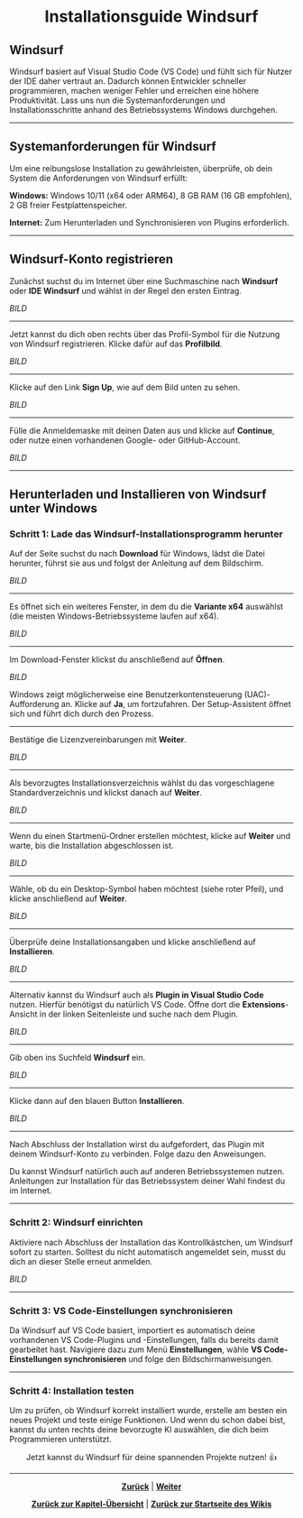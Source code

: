 # <p align="center">Installationsguide Windsurf</p>

## Windsurf

Windsurf basiert auf Visual Studio Code (VS Code) und fühlt sich für Nutzer der IDE daher vertraut an. Dadurch können Entwickler schneller programmieren, machen weniger Fehler und erreichen eine höhere Produktivität. Lass uns nun die Systemanforderungen und Installationsschritte anhand des Betriebssystems Windows durchgehen.

---

## Systemanforderungen für Windsurf

Um eine reibungslose Installation zu gewährleisten, überprüfe, ob dein System die Anforderungen von Windsurf erfüllt:

**Windows:** Windows 10/11 (x64 oder ARM64), 8 GB RAM (16 GB empfohlen), 2 GB freier Festplattenspeicher.

**Internet:** Zum Herunterladen und Synchronisieren von Plugins erforderlich.

---

## Windsurf-Konto registrieren

Zunächst suchst du im Internet über eine Suchmaschine nach **Windsurf** oder **IDE Windsurf** und wählst in der Regel den ersten Eintrag.

_BILD_

---

Jetzt kannst du dich oben rechts über das Profil-Symbol für die Nutzung von Windsurf registrieren. Klicke dafür auf das **Profilbild**.

_BILD_

---

Klicke auf den Link **Sign Up**, wie auf dem Bild unten zu sehen.

_BILD_

---

Fülle die Anmeldemaske mit deinen Daten aus und klicke auf **Continue**, oder nutze einen vorhandenen Google- oder GitHub-Account.

_BILD_

---

## Herunterladen und Installieren von Windsurf unter Windows

### Schritt 1: Lade das Windsurf-Installationsprogramm herunter

Auf der Seite suchst du nach **Download** für Windows, lädst die Datei herunter, führst sie aus und folgst der Anleitung auf dem Bildschirm.

_BILD_

---

Es öffnet sich ein weiteres Fenster, in dem du die **Variante x64** auswählst (die meisten Windows-Betriebssysteme laufen auf x64).

_BILD_

---

Im Download-Fenster klickst du anschließend auf **Öffnen**.

_BILD_

Windows zeigt möglicherweise eine Benutzerkontensteuerung (UAC)-Aufforderung an. Klicke auf **Ja**, um fortzufahren. Der Setup-Assistent öffnet sich und führt dich durch den Prozess.

---

Bestätige die Lizenzvereinbarungen mit **Weiter**.

_BILD_

---

Als bevorzugtes Installationsverzeichnis wählst du das vorgeschlagene Standardverzeichnis und klickst danach auf **Weiter**.

_BILD_

---

Wenn du einen Startmenü-Ordner erstellen möchtest, klicke auf **Weiter** und warte, bis die Installation abgeschlossen ist.

_BILD_

---

Wähle, ob du ein Desktop-Symbol haben möchtest (siehe roter Pfeil), und klicke anschließend auf **Weiter**.

_BILD_

---

Überprüfe deine Installationsangaben und klicke anschließend auf **Installieren**.

_BILD_

---

Alternativ kannst du Windsurf auch als **Plugin in Visual Studio Code** nutzen. Hierfür benötigst du natürlich VS Code. Öffne dort die **Extensions**-Ansicht in der linken Seitenleiste und suche nach dem Plugin.

_BILD_

---

Gib oben ins Suchfeld **Windsurf** ein.

_BILD_

---

Klicke dann auf den blauen Button **Installieren**.

_BILD_

---

Nach Abschluss der Installation wirst du aufgefordert, das Plugin mit deinem Windsurf-Konto zu verbinden. Folge dazu den Anweisungen.

Du kannst Windsurf natürlich auch auf anderen Betriebssystemen nutzen. Anleitungen zur Installation für das Betriebssystem deiner Wahl findest du im Internet.

---

### Schritt 2: Windsurf einrichten

Aktiviere nach Abschluss der Installation das Kontrollkästchen, um Windsurf sofort zu starten. Solltest du nicht automatisch angemeldet sein, musst du dich an dieser Stelle erneut anmelden.

_BILD_

---

### Schritt 3: VS Code-Einstellungen synchronisieren

Da Windsurf auf VS Code basiert, importiert es automatisch deine vorhandenen VS Code-Plugins und -Einstellungen, falls du bereits damit gearbeitet hast. Navigiere dazu zum Menü **Einstellungen**, wähle **VS Code-Einstellungen synchronisieren** und folge den Bildschirmanweisungen.

---

### Schritt 4: Installation testen

Um zu prüfen, ob Windsurf korrekt installiert wurde, erstelle am besten ein neues Projekt und teste einige Funktionen. Und wenn du schon dabei bist, kannst du unten rechts deine bevorzugte KI auswählen, die dich beim Programmieren unterstützt.

<p align="center">Jetzt kannst du Windsurf für deine spannenden Projekte nutzen! 👍</p>

---

<p align="center">
<a href="/docs/04-tools/04-windsurf/01-ueberblick/README.md"><strong>Zurück</strong></a> | 
<a href="/docs/04-tools/05-terminal/README.md"><strong>Weiter</strong></a>
</p>

<p align="center">
<a href="/docs/04-tools/04-windsurf/README.md/#dieses-thema-beinhaltet-folgende-kapitel"><strong>Zurück zur Kapitel-Übersicht</strong></a> | <a href="/docs/00-willkommen/README.md"><strong>Zurück zur Startseite des Wikis</strong></a>
</p>
